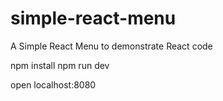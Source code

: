 # simple-react-menu

A Simple React Menu to demonstrate React code

npm install
npm run dev

open localhost:8080
